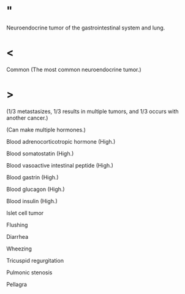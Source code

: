 # "

Neuroendocrine tumor of the gastrointestinal system and lung.

# <

Common
(The most common neuroendocrine tumor.)

# >

(1/3 metastasizes, 1/3 results in multiple tumors, and 1/3 occurs with another cancer.)

(Can make multiple hormones.)

Blood adrenocorticotropic hormone
(High.)

Blood somatostatin
(High.)

Blood vasoactive intestinal peptide
(High.)

Blood gastrin
(High.)

Blood glucagon
(High.)

Blood insulin
(High.)

Islet cell tumor

Flushing

Diarrhea

Wheezing

Tricuspid regurgitation

Pulmonic stenosis

Pellagra
